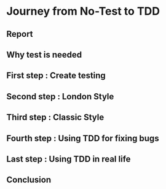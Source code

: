 # Journey from No-Test to TDD


## Report

## Why test is needed

## First step : Create testing

## Second step : London Style

## Third step : Classic Style

## Fourth step : Using TDD for fixing bugs

## Last step : Using TDD in real life

## Conclusion

